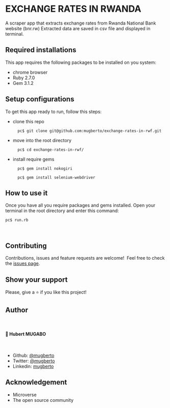 # EXCHANGE RATES IN RWANDA
A scraper app that extracts exchange rates from Rwanda National Bank website (bnr.rw)
Extracted data are saved in csv file and displayed in terminal. 

## Required installations
This app requires the following packages to be installed on you system:
- chrome browser
- Ruby 2.7.0
- Gem 3.1.2

## Setup configurations

To get this app ready to run, follow this steps:

* clone this repo

        pc$ git clone git@github.com:mugberto/exchange-rates-in-rwf.git

* move into the root directory

        pc$ cd exchange-rates-in-rwf/

* install require gems

        pc$ gem install nokogiri
        
        pc$ gem install selenium-webdriver

## How to use it

Once you have all you require packages and gems installed. 
Open your terminal in the root directory and enter this command:

    pc$ run.rb
 ​
## Contributing

Contributions, issues and feature requests are welcome!
​
Feel free to check the [issues page](https://github.com/mugberto/tic-tac-toe/issues).
​

## Show your support

Please, give a ⭐️ if you like this project!

## Author
​
#### 👤 **Hubert MUGABO**
​
- Github: [@mugberto](https://github.com/mugberto)
- Twitter: [@mugberto](https://twitter.com/mugberto)
- Linkedin: [mugberto](https://www.linkedin.com/in/hubert-mugabo-23144b6a/)

## Acknowledgement

- Microverse
- The open source community